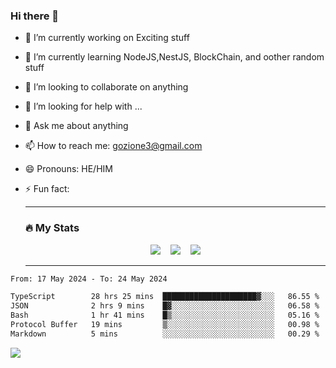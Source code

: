 ### Hi there 👋

<!--
**charlieScript/charlieScript** is a ✨ _special_ ✨ repository because its `README.md` (this file) appears on your GitHub profile.

Here are some ideas to get you started: -->

- 🔭 I’m currently working on Exciting stuff
- 🌱 I’m currently learning NodeJS,NestJS, BlockChain, and oother random stuff
- 👯 I’m looking to collaborate on anything
- 🤔 I’m looking for help with ...
- 💬 Ask me about anything
- 📫 How to reach me: gozione3@gmail.com
- 😄 Pronouns: HE/HIM
- ⚡ Fun fact:


  ---

  ### :fire: My Stats

  <div id="stats" align="center">
  <img src="http://github-readme-streak-stats.herokuapp.com?user=charlieScript&theme=dark&date_format=M%20j%5B%2C%20Y%5D" />&nbsp;&nbsp;&nbsp;
  <img src="https://github-readme-stats.vercel.app/api/top-langs/?username=charlieScript&layout=compact&theme=vision-friendly-dark"/>&nbsp;&nbsp;&nbsp;
  <img src="https://github-readme-stats.vercel.app/api?username=charlieScript&show_icons=true&theme=radical"/>
  </div>

  ---



<!--START_SECTION:waka-->

```txt
From: 17 May 2024 - To: 24 May 2024

TypeScript        28 hrs 25 mins  █████████████████████▓░░░   86.55 %
JSON              2 hrs 9 mins    █▓░░░░░░░░░░░░░░░░░░░░░░░   06.58 %
Bash              1 hr 41 mins    █▒░░░░░░░░░░░░░░░░░░░░░░░   05.16 %
Protocol Buffer   19 mins         ▒░░░░░░░░░░░░░░░░░░░░░░░░   00.98 %
Markdown          5 mins          ░░░░░░░░░░░░░░░░░░░░░░░░░   00.29 %
```

<!--END_SECTION:waka-->
![](https://komarev.com/ghpvc/?username=charlieScript)
